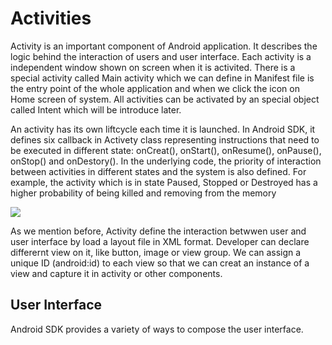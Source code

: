 # Activities

Activity is an important component of Android application. It describes the logic behind the interaction of users and user interface. Each activity is a independent window shown on screen when it is activited. There is a special activity called Main activity which we can define in Manifest file is the entry point of the whole application and when we click the icon on Home screen of system. All activities can be activated by an special object called Intent which will be introduce later.

An activity has its own liftcycle each time it is launched. In Android SDK, it defines six callback in Activety class representing instructions that need to be executed in different state: onCreat(), onStart(), onResume(), onPause(), onStop() and onDestory(). In the underlying code, the priority of interaction between activities in different states and the system is also defined. For example, the activity which is in state Paused, Stopped or Destroyed has a higher probability of being killed and removing from the memory 

![](https://developer.android.com/guide/components/images/activity_lifecycle.png) 

As we mention before, Activity define the interaction betwwen user and user interface by load a layout file in XML format. Developer can declare differernt view on it, like button, image or view group. We can assign a unique ID (android:id) to each view so that we can creat an instance of a view and capture it in activity or other components.

## User Interface

Android SDK provides a variety of ways to compose the user interface.